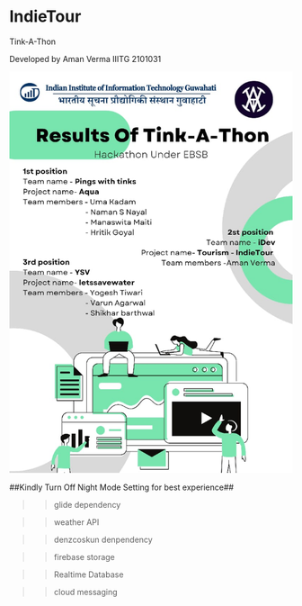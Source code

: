 # IndieTour
Tink-A-Thon



Developed by Aman Verma IIITG 2101031

![Alt Text](https://github.com/aman247av/IndieTour/blob/master/Hackathons_%20Tink-a-Thon%20Result.jpeg)

##Kindly Turn Off Night Mode Setting for best experience##

>>glide dependency

>>weather API

>>denzcoskun denpendency

>>firebase storage

>>Realtime Database

>>cloud messaging
